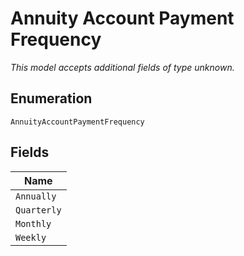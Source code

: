 
# Annuity Account Payment Frequency

*This model accepts additional fields of type unknown.*

## Enumeration

`AnnuityAccountPaymentFrequency`

## Fields

| Name |
|  --- |
| `Annually` |
| `Quarterly` |
| `Monthly` |
| `Weekly` |

